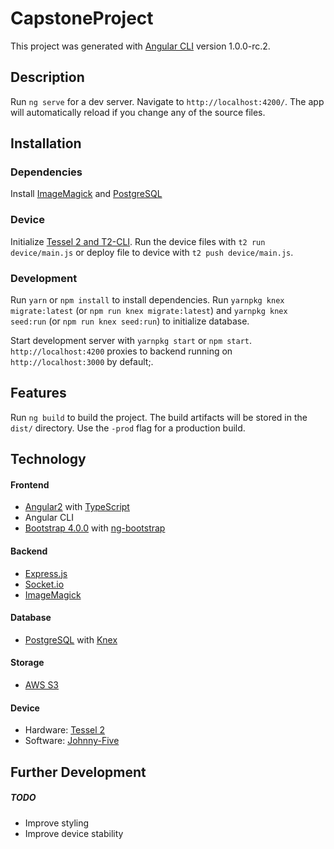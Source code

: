 # CapstoneProject

This project was generated with [Angular CLI](https://github.com/angular/angular-cli) version 1.0.0-rc.2.

## Description

Run `ng serve` for a dev server. Navigate to `http://localhost:4200/`. The app will automatically reload if you change any of the source files.

## Installation

### Dependencies
Install [ImageMagick](https://www.imagemagick.org/script/download.php) and [PostgreSQL](https://www.postgresql.org/download/)

### Device
Initialize [Tessel 2 and T2-CLI](http://tessel.github.io/t2-start/). Run the device files with `t2 run device/main.js` or deploy file to device with `t2 push device/main.js`.

### Development
Run `yarn` or `npm install` to install dependencies. Run `yarnpkg knex migrate:latest` (or `npm run knex migrate:latest`) and `yarnpkg knex seed:run` (or `npm run knex seed:run`) to initialize database.

Start development server with `yarnpkg start` or `npm start`. `http://localhost:4200` proxies to backend running on `http://localhost:3000` by default;.

## Features

Run `ng build` to build the project. The build artifacts will be stored in the `dist/` directory. Use the `-prod` flag for a production build.

## Technology

#### Frontend
* [Angular2](https://angular.io) with [TypeScript](https://www.typescriptlang.org/)
* Angular CLI
* [Bootstrap 4.0.0](http://v4-alpha.getbootstrap.com/) with [ng-bootstrap](https://ng-bootstrap.github.io/#/home)

#### Backend
* [Express.js](https://expressjs.com)
* [Socket.io](https://socket.io)
* [ImageMagick](https://www.imagemagick.org/script/index.php)

#### Database
* [PostgreSQL](https://postgresql.org) with [Knex](https://knexjs.org)

#### Storage
* [AWS S3](https://aws.amazon.com/s3/)

#### Device
* Hardware: [Tessel 2](https://tessel.io/)
* Software: [Johnny-Five](http://johnny-five.io/)



## Further Development

##### TODO
* Improve styling
* Improve device stability